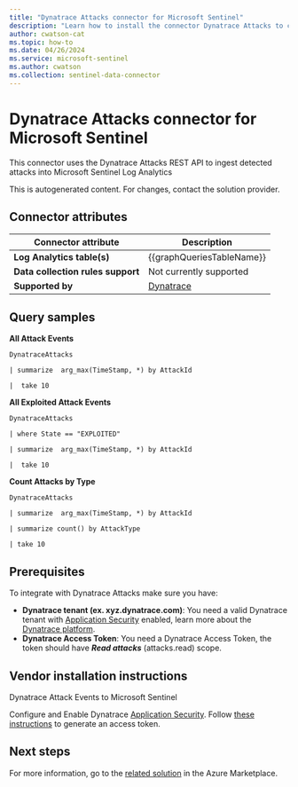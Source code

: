 ```yaml
---
title: "Dynatrace Attacks connector for Microsoft Sentinel"
description: "Learn how to install the connector Dynatrace Attacks to connect your data source to Microsoft Sentinel."
author: cwatson-cat
ms.topic: how-to
ms.date: 04/26/2024
ms.service: microsoft-sentinel
ms.author: cwatson
ms.collection: sentinel-data-connector
---
```


# Dynatrace Attacks connector for Microsoft Sentinel

This connector uses the Dynatrace Attacks REST API to ingest detected attacks into Microsoft Sentinel Log Analytics

This is autogenerated content. For changes, contact the solution provider.

## Connector attributes

| Connector attribute | Description |
| --- | --- |
| **Log Analytics table(s)** | {{graphQueriesTableName}}<br/> |
| **Data collection rules support** | Not currently supported |
| **Supported by** | [Dynatrace](https://www.dynatrace.com/services-support/) |

## Query samples

**All Attack Events**

   ```kusto
DynatraceAttacks

   | summarize  arg_max(TimeStamp, *) by AttackId

   |  take 10
   ```

**All Exploited Attack Events**

   ```kusto
DynatraceAttacks

   | where State == "EXPLOITED"

   | summarize  arg_max(TimeStamp, *) by AttackId

   |  take 10
   ```

**Count Attacks by Type**

   ```kusto
DynatraceAttacks

   | summarize  arg_max(TimeStamp, *) by AttackId

   | summarize count() by AttackType

   | take 10
   ```



## Prerequisites

To integrate with Dynatrace Attacks make sure you have: 

- **Dynatrace tenant (ex. xyz.dynatrace.com)**: You need a valid Dynatrace tenant with [Application Security](https://www.dynatrace.com/platform/application-security/) enabled, learn more about the [Dynatrace platform](https://www.dynatrace.com/).
- **Dynatrace Access Token**: You need a Dynatrace Access Token, the token should have ***Read attacks*** (attacks.read) scope.


## Vendor installation instructions

Dynatrace Attack Events to Microsoft Sentinel

Configure and Enable Dynatrace [Application Security](https://www.dynatrace.com/platform/application-security/). 
 Follow [these instructions](https://docs.dynatrace.com/docs/shortlink/token#create-api-token) to generate an access token.




## Next steps

For more information, go to the [related solution](https://azuremarketplace.microsoft.com/en-us/marketplace/apps/dynatrace.dynatrace_azure_sentinel?tab=Overview) in the Azure Marketplace.
